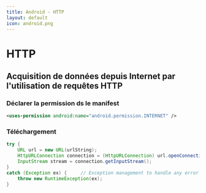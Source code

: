 ```yaml
---
title: Android - HTTP
layout: default
icon: android.png
---
```

# HTTP
## Acquisition de données depuis Internet par l'utilisation de requêtes HTTP
### Déclarer la permission ds le manifest
```xml
<uses-permission android:name="android.permission.INTERNET" />
```

### Téléchargement
```java
try {
    URL url = new URL(urlString);
    HttpURLConnection connection = (HttpURLConnection) url.openConnection();
    InputStream stream = connection.getInputStream();
}
catch (Exception ex) {     // Exception management to handle any error that can occur during http request
    throw new RuntimeException(ex);
}
```